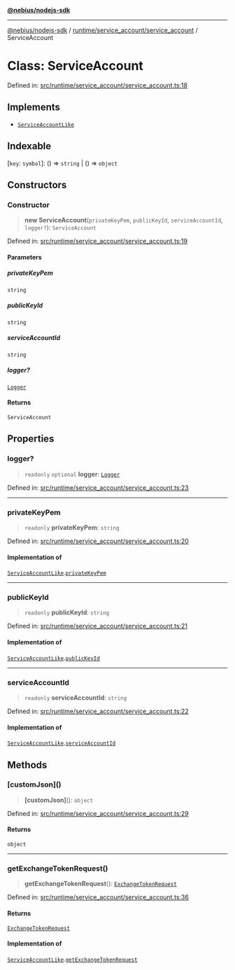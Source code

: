 [**@nebius/nodejs-sdk**](../../../../README.md)

---

[@nebius/nodejs-sdk](../../../../README.md) / [runtime/service_account/service_account](../README.md) / ServiceAccount

# Class: ServiceAccount

Defined in: [src/runtime/service_account/service_account.ts:18](https://github.com/nebius/nodejs-sdk/blob/b305f8e478cb0251c26d73900b264b3bd9a5cc58/src/runtime/service_account/service_account.ts#L18)

## Implements

- [`ServiceAccountLike`](../interfaces/ServiceAccountLike.md)

## Indexable

\[`key`: `symbol`\]: () => `string` \| () => `object`

## Constructors

### Constructor

> **new ServiceAccount**(`privateKeyPem`, `publicKeyId`, `serviceAccountId`, `logger?`): `ServiceAccount`

Defined in: [src/runtime/service_account/service_account.ts:19](https://github.com/nebius/nodejs-sdk/blob/b305f8e478cb0251c26d73900b264b3bd9a5cc58/src/runtime/service_account/service_account.ts#L19)

#### Parameters

##### privateKeyPem

`string`

##### publicKeyId

`string`

##### serviceAccountId

`string`

##### logger?

[`Logger`](../../../util/logging/classes/Logger.md)

#### Returns

`ServiceAccount`

## Properties

### logger?

> `readonly` `optional` **logger**: [`Logger`](../../../util/logging/classes/Logger.md)

Defined in: [src/runtime/service_account/service_account.ts:23](https://github.com/nebius/nodejs-sdk/blob/b305f8e478cb0251c26d73900b264b3bd9a5cc58/src/runtime/service_account/service_account.ts#L23)

---

### privateKeyPem

> `readonly` **privateKeyPem**: `string`

Defined in: [src/runtime/service_account/service_account.ts:20](https://github.com/nebius/nodejs-sdk/blob/b305f8e478cb0251c26d73900b264b3bd9a5cc58/src/runtime/service_account/service_account.ts#L20)

#### Implementation of

[`ServiceAccountLike`](../interfaces/ServiceAccountLike.md).[`privateKeyPem`](../interfaces/ServiceAccountLike.md#privatekeypem)

---

### publicKeyId

> `readonly` **publicKeyId**: `string`

Defined in: [src/runtime/service_account/service_account.ts:21](https://github.com/nebius/nodejs-sdk/blob/b305f8e478cb0251c26d73900b264b3bd9a5cc58/src/runtime/service_account/service_account.ts#L21)

#### Implementation of

[`ServiceAccountLike`](../interfaces/ServiceAccountLike.md).[`publicKeyId`](../interfaces/ServiceAccountLike.md#publickeyid)

---

### serviceAccountId

> `readonly` **serviceAccountId**: `string`

Defined in: [src/runtime/service_account/service_account.ts:22](https://github.com/nebius/nodejs-sdk/blob/b305f8e478cb0251c26d73900b264b3bd9a5cc58/src/runtime/service_account/service_account.ts#L22)

#### Implementation of

[`ServiceAccountLike`](../interfaces/ServiceAccountLike.md).[`serviceAccountId`](../interfaces/ServiceAccountLike.md#serviceaccountid)

## Methods

### \[customJson\]()

> **\[customJson\]**(): `object`

Defined in: [src/runtime/service_account/service_account.ts:29](https://github.com/nebius/nodejs-sdk/blob/b305f8e478cb0251c26d73900b264b3bd9a5cc58/src/runtime/service_account/service_account.ts#L29)

#### Returns

`object`

---

### getExchangeTokenRequest()

> **getExchangeTokenRequest**(): [`ExchangeTokenRequest`](../../../../generated/nebius/iam/v1/interfaces/ExchangeTokenRequest.md)

Defined in: [src/runtime/service_account/service_account.ts:36](https://github.com/nebius/nodejs-sdk/blob/b305f8e478cb0251c26d73900b264b3bd9a5cc58/src/runtime/service_account/service_account.ts#L36)

#### Returns

[`ExchangeTokenRequest`](../../../../generated/nebius/iam/v1/interfaces/ExchangeTokenRequest.md)

#### Implementation of

[`ServiceAccountLike`](../interfaces/ServiceAccountLike.md).[`getExchangeTokenRequest`](../interfaces/ServiceAccountLike.md#getexchangetokenrequest)
